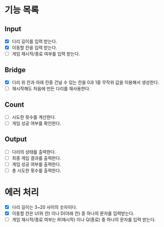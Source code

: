 # 기능 목록

## Input

- [x] 다리 길이를 입력 받는다.
- [x] 이동할 칸을 입력 받는다.
- [ ] 게임 재시작/종료 여부를 입력 받는다.

## Bridge
- [x] 다리 위 칸과 아래 칸중 건널 수 있는 칸을 0과 1중 무작위 값을 이용해서 생성한다.
- [ ] 재시작해도 처음에 만든 다리를 재사용한다.

## Count
- [ ] 시도한 횟수를 계산한다.
- [ ] 게임 성공 여부를 확인한다.

## Output
- [ ] 다리의 상태를 출력한다.
- [ ] 최종 게임 결과를 출력한다.
- [ ] 게임 성공 여부를 출력한다.
- [ ] 총 시도한 횟수를 츨력한다.

# 에러 처리
- [x] 다리 길이는 3~20 사이의 숫자이다.
- [x] 이동할 칸은 U(위 칸) 이나 D(아래 칸) 증 하나의 문자를 입력받는다.
- [ ] 게임 재시작/종료 여부는 R(재시작) 이나 Q(종료) 중 하나의 문자를 입력 받는다.